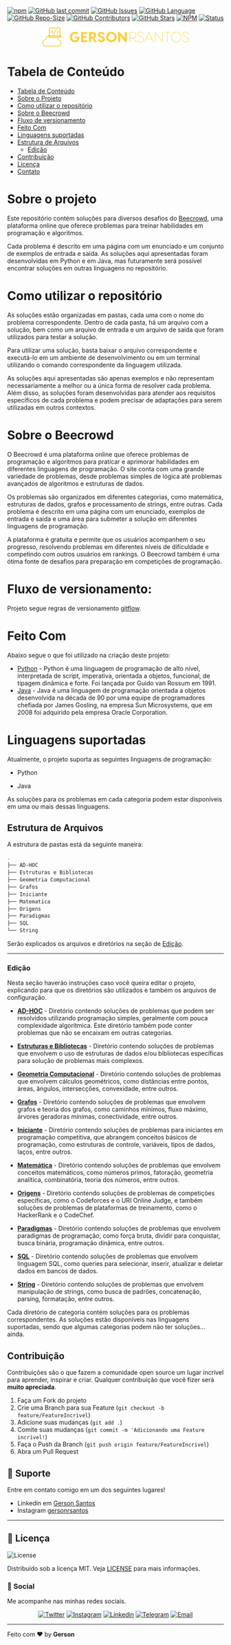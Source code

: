 <!--
*** Obrigado por estar vendo o nosso README. Se você tiver alguma sugestão
*** que possa melhorá-lo ainda mais dê um fork no repositório e crie uma Pull
*** Request ou abra uma Issue com a tag "sugestão".
*** Obrigado novamente! Agora vamos rodar esse projeto incrível :D
-->

<!-- PROJECT SHIELDS -->

[![npm](https://img.shields.io/badge/type-Open%20Project-green?&style=plastic)](https://img.shields.io/badge/type-Open%20Project-green)
[![GitHub last commit](https://img.shields.io/github/last-commit/GersonRS/beecrowd?logo=github&style=plastic)](https://github.com/GersonRS/beecrowd/commits/main)
[![GitHub Issues](https://img.shields.io/github/issues/gersonrs/beecrowd?logo=github&style=plastic)](https://github.com/GersonRS/beecrowd/issues)
[![GitHub Language](https://img.shields.io/github/languages/top/gersonrs/beecrowd?&logo=github&style=plastic)](https://github.com/GersonRS/beecrowd/search?l=python)
[![GitHub Repo-Size](https://img.shields.io/github/repo-size/GersonRS/beecrowd?logo=github&style=plastic)](https://img.shields.io/github/repo-size/GersonRS/beecrowd)
[![GitHub Contributors](https://img.shields.io/github/contributors/GersonRS/beecrowd?logo=github&style=plastic)](https://img.shields.io/github/contributors/GersonRS/beecrowd)
[![GitHub Stars](https://img.shields.io/github/stars/GersonRS/beecrowd?logo=github&style=plastic)](https://img.shields.io/github/stars/GersonRS/beecrowd)
[![NPM](https://img.shields.io/github/license/GersonRS/beecrowd?&style=plastic)](LICENSE)
[![Status](https://img.shields.io/badge/status-active-success.svg)](https://img.shields.io/badge/status-active-success.svg)

<!-- PROJECT LOGO -->
<p align="center">
  <img alt="logo" src="https://github.com/GersonRS/react-native-template-gersonrsantos-basic/raw/main/assets/logo.png"/>
</p>


<!-- TABLE OF CONTENTS -->

# Tabela de Conteúdo

- [Tabela de Conteúdo](#tabela-de-conte%C3%BAdo)
- [Sobre o Projeto](#sobre-o-projeto)
- [Como utilizar o repositório](#como-utilizar-o-repositório)
- [Sobre o Beecrowd](#sobre-o-beecrowd)
- [Fluxo de versionamento](#fluxo-de-versionamento)
- [Feito Com](#feito-com)
- [Linguagens suportadas](#linguagens-suportadas)
- [Estrutura de Arquivos](#estrutura-de-arquivos)
  - [Edição](#edi%C3%A7%C3%A3o)
- [Contribuição](#contribui%C3%A7%C3%A3o)
- [Licença](#licen%C3%A7a)
- [Contato](#contato)

<!-- ABOUT THE PROJECT -->
# Sobre o projeto

Este repositório contém soluções para diversos desafios do [Beecrowd](https://www.beecrowd.com.br/judge/pt/login), uma plataforma online que oferece problemas para treinar habilidades em programação e algoritmos.

Cada problema é descrito em uma página com um enunciado e um conjunto de exemplos de entrada e saída. As soluções aqui apresentadas foram desenvolvidas em Python e em Java, mas futuramente será possível encontrar soluções em outras linguagens no repositório.

# Como utilizar o repositório

As soluções estão organizadas em pastas, cada uma com o nome do problema correspondente. Dentro de cada pasta, há um arquivo com a solução, bem como um arquivo de entrada e um arquivo de saída que foram utilizados para testar a solução.

Para utilizar uma solução, basta baixar o arquivo correspondente e executá-lo em um ambiente de desenvolvimento ou em um terminal utilizando o comando correspondente da linguagem utilizada.

As soluções aqui apresentadas são apenas exemplos e não representam necessariamente a melhor ou a única forma de resolver cada problema. Além disso, as soluções foram desenvolvidas para atender aos requisitos específicos de cada problema e podem precisar de adaptações para serem utilizadas em outros contextos.

# Sobre o Beecrowd

O Beecrowd é uma plataforma online que oferece problemas de programação e algoritmos para praticar e aprimorar habilidades em diferentes linguagens de programação. O site conta com uma grande variedade de problemas, desde problemas simples de lógica até problemas avançados de algoritmos e estruturas de dados.

Os problemas são organizados em diferentes categorias, como matemática, estruturas de dados, grafos e processamento de strings, entre outras. Cada problema é descrito em uma página com um enunciado, exemplos de entrada e saída e uma área para submeter a solução em diferentes linguagens de programação.

A plataforma é gratuita e permite que os usuários acompanhem o seu progresso, resolvendo problemas em diferentes níveis de dificuldade e competindo com outros usuários em rankings. O Beecrowd também é uma ótima fonte de desafios para preparação em competições de programação.

# Fluxo de versionamento:
Projeto segue regras de versionamento [gitflow](https://www.atlassian.com/br/git/tutorials/comparing-workflows/gitflow-workflow).

# Feito Com

Abaixo segue o que foi utilizado na criação deste projeto:

- [Python](https://www.python.org/) - Python é uma linguagem de programação de alto nível, interpretada de script, imperativa, orientada a objetos, funcional, de tipagem dinâmica e forte. Foi lançada por Guido van Rossum em 1991.
- [Java](https://www.java.com/pt-BR/) - Java é uma linguagem de programação orientada a objetos desenvolvida na década de 90 por uma equipe de programadores chefiada por James Gosling, na empresa Sun Microsystems, que em 2008 foi adquirido pela empresa Oracle Corporation.

# Linguagens suportadas
Atualmente, o projeto suporta as seguintes linguagens de programação:

- Python

- Java

As soluções para os problemas em cada categoria podem estar disponíveis em uma ou mais dessas linguagens.

<!-- GETTING STARTED -->

## Estrutura de Arquivos

A estrutura de pastas está da seguinte maneira:

```bash
.
├── AD-HOC
├── Estruturas e Bibliotecas
├── Geometria Computacional
├── Grafos
├── Iniciante
├── Matematica
├── Origens
├── Paradigmas
├── SQL
└── String
```

Serão explicados os arquivos e diretórios na seção de [Edição](#edição).

---
### Edição

Nesta seção haverão instruções caso você queira editar o projeto, explicando para que os diretórios são utilizados e também os arquivos de configuração.

- **[AD-HOC](/AD-HOC/)** - Diretório contendo soluções de problemas que podem ser resolvidos utilizando programação simples, geralmente com pouca complexidade algorítmica. Este diretório também pode conter problemas que não se encaixam em outras categorias.


- **[Estruturas e Bibliotecas](/Estruturas%20e%20Bibliotecas/)** - Diretório contendo soluções de problemas que envolvem o uso de estruturas de dados e/ou bibliotecas específicas para solução de problemas mais complexos.

- **[Geometria Computacional](/Geometria%20Computacional/)** - Diretório contendo soluções de problemas que envolvem cálculos geométricos, como distâncias entre pontos, áreas, ângulos, intersecções, convexidade, entre outros.

- **[Grafos](/Grafos/)** - Diretório contendo soluções de problemas que envolvem grafos e teoria dos grafos, como caminhos mínimos, fluxo máximo, árvores geradoras mínimas, conectividade, entre outros.

- **[Iniciante](/Iniciante/)** - Diretório contendo soluções de problemas para iniciantes em programação competitiva, que abrangem conceitos básicos de programação, como estruturas de controle, variáveis, tipos de dados, laços, entre outros.

- **[Matemática](/Matematica/)** - Diretório contendo soluções de problemas que envolvem conceitos matemáticos, como números primos, fatoração, geometria analítica, combinatória, teoria dos números, entre outros.

- **[Origens](/Origens/)** - Diretório contendo soluções de problemas de competições específicas, como o Codeforces e o URI Online Judge, e também soluções de problemas de plataformas de treinamento, como o HackerRank e o CodeChef.

- **[Paradigmas](/Paradigmas/)** - Diretório contendo soluções de problemas que envolvem paradigmas de programação, como força bruta, dividir para conquistar, busca binária, programação dinâmica, entre outros.

- **[SQL](/SQL/)** - Diretório contendo soluções de problemas que envolvem linguagem SQL, como queries para selecionar, inserir, atualizar e deletar dados em bancos de dados.

- **[String](/String/)** - Diretório contendo soluções de problemas que envolvem manipulação de strings, como busca de padrões, concatenação, parsing, formatação, entre outros.

Cada diretório de categoria contém soluções para os problemas correspondentes. As soluções estão disponíveis nas linguagens suportadas, sendo que algumas categorias podem não ter soluções... ainda.

<!-- CONTRIBUTING -->

## Contribuição

Contribuições são o que fazem a comunidade open source um lugar incrível para aprender, inspirar e criar. Qualquer contribuição que você fizer será **muito apreciada**.

1. Faça um Fork do projeto
2. Crie uma Branch para sua Feature (`git checkout -b feature/FeatureIncrivel`)
3. Adicione suas mudanças (`git add .`)
4. Comite suas mudanças (`git commit -m 'Adicionando uma Feature incrível!`)
5. Faça o Push da Branch (`git push origin feature/FeatureIncrivel`)
6. Abra um Pull Request

<!-- LICENSE -->


## 📌 Suporte

Entre em contato comigo em um dos seguintes lugares!

- Linkedin em [Gerson Santos](https://www.linkedin.com/in/gersonrsantos/)
- Instagram [gersonrsantos](https://www.instagram.com/gersonrsantos/)

---

## 📝 Licença

<img alt="License" src="https://img.shields.io/badge/license-MIT-%2304D361?color=rgb(89,101,224)">

Distribuído sob a licença MIT. Veja [LICENSE](LICENSE) para mais informações.

### 📱 Social

Me acompanhe nas minhas redes sociais.

<p align="center">

 <a href="https://twitter.com/gersonrs3" target="_blank" >
     <img alt="Twitter" src="https://img.shields.io/badge/-Twitter-9cf?logo=Twitter&logoColor=white"></a>

  <a href="https://instagram.com/gersonrsantos" target="_blank" >
    <img alt="Instagram" src="https://img.shields.io/badge/-Instagram-ff2b8e?logo=Instagram&logoColor=white"></a>

  <a href="https://www.linkedin.com/in/gersonrsantos/" target="_blank" >
    <img alt="Linkedin" src="https://img.shields.io/badge/-Linkedin-blue?logo=Linkedin&logoColor=white"></a>

  <a href="https://t.me/gersonrsantos" target="_blank" >
    <img alt="Telegram" src="https://img.shields.io/badge/-Telegram-blue?logo=Telegram&logoColor=white"></a>

  <a href="mailto:gersonrodriguessantos8@gmail.com" target="_blank" >
    <img alt="Email" src="https://img.shields.io/badge/-Email-c14438?logo=Gmail&logoColor=white"></a>

</p>

---

Feito com ❤️ by **Gerson**
